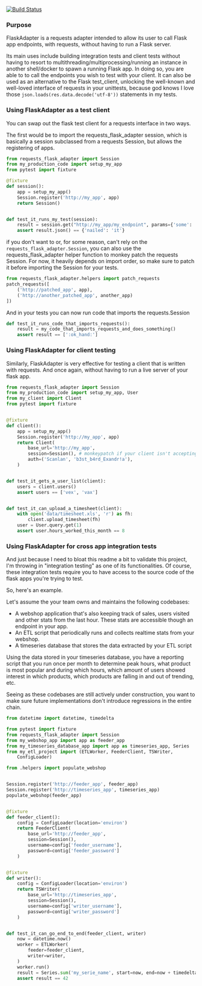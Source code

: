 [![Build Status](https://travis-ci.com/maarten-dp/requests-flask-adapter.svg?branch=master)](https://travis-ci.com/maarten-dp/requests-flask-adapter)

### Purpose

FlaskAdapter is a requests adapter intended to allow its user to call Flask app endpoints, with requests, without having to run a Flask server.

Its main uses include building integration tests and client tests without having to resort to multithreading/multiprocessing/running an instance in another shell/docker to spawn a running Flask app. In doing so, you are able to to call the endpoints you wish to test with your client. It can also be used as an alternative to the Flask test_client, unlocking the well-known and well-loved interface of requests in your unittests, because god knows I love those `json.loads(res.data.decode('utf-8'))` statements in my tests.

### Using FlaskAdapter as a test client

You can swap out the flask test client for a requests interface in two ways.

The first would be to import the requests_flask_adapter session, which is basically a session subclassed from a requests Session, but allows the registering of apps.

```python
from requests_flask_adapter import Session
from my_production_code import setup_my_app
from pytest import fixture

@fixture
def session():
    app = setup_my_app()
    Session.register('http://my_app', app)
    return Session()


def test_it_runs_my_test(session):
    result = session.get("http://my_app/my_endpoint", params={'some': 'params'})
    assert result.json() == {'nailed': 'it'}

```

if you don't want to or, for some reason, can't rely on the `requests_flask_adapter.Session`, you can also use the requests_flask_adapter helper function to monkey patch the requests Session. For now, it heavily depends on import order, so make sure to patch it before importing the Session for your tests.

```python
from requests_flask_adapter.helpers import patch_requests
patch_requests([
    ('http://patched_app', app),
    ('http://another_patched_app', another_app)
])

```

And in your tests you can now run code that imports the requests.Session

```python
def test_it_runs_code_that_imports_requests():
    result = my_code_that_imports_requests_and_does_something()
    assert result == [':ok_hand:']

```

### Using FlaskAdapter for client testing

Similarly, FlaskAdapter is very effective for testing a client that is written with requests.
And once again, without having to run a live server of your flask app.

```python
from requests_flask_adapter import Session
from my_production_code import setup_my_app, User
from my_client import Client
from pytest import fixture


@fixture
def client():
    app = setup_my_app()
    Session.register('http://my_app', app)
    return Client(
        base_url='http://my_app',
        session=Session(), # monkeypatch if your client isn't accepting another session.
        auth=('Scanlan', 'b3st_b4rd_Exandr!a'),
    )


def test_it_gets_a_user_list(client):
    users = client.users()
    assert users == ['vex', 'vax']


def test_it_can_upload_a_timesheet(client):
    with open('data/timesheet.xls', 'r') as fh:
        client.upload_timesheet(fh)
    user = User.query.get(1)
    assert user.hours_worked_this_month == 8

```

### Using FlaskAdapter for cross app integration tests

And just because I need to bloat this readme a bit to validate this project, I'm throwing in "integration testing" as one of its functionalities.
Of course, these integration tests require you to have access to the source code of the flask apps you're trying to test.

So, here's an example.

Let's assume the your team owns and maintains the following codebases:
 - A webshop application that's also keeping track of sales, users visited and other stats from the last hour. These stats are accessible though an endpoint in your app.
 - An ETL script that periodically runs and collects realtime stats from your webshop.
 - A timeseries database that stores the data extracted by your ETL script

Using the data stored in your timeseries database, you have a reporting script that you run once per month to determine peak hours, what product is most popular and during which hours, which amount of users showed interest in which products, which products are falling in and out of trending, etc.

Seeing as these codebases are still actively under construction, you want to make sure future implementations don't introduce regressions in the entire chain.

```python
from datetime import datetime, timedelta

from pytest import fixture
from requests_flask_adapter import Session
from my_webshop_app import app as feeder_app
from my_timeseries_database_app import app as timeseries_app, Series
from my_etl_project import (ETLWorker, FeederClient, TSWriter,
    ConfigLoader)

from .helpers import populate_webshop


Session.register('http://feeder_app', feeder_app)
Session.register('http://timeseries_app', timeseries_app)
populate_webshop(feeder_app)


@fixture
def feeder_client():
    config = ConfigLoader(location='environ')
    return FeederClient(
        base_url='http://feeder_app',
        session=Session(),
        username=config['feeder_username'],
        password=contig['feeder_password']
    )


@fixture
def writer():
    config = ConfigLoader(location='environ')
    return TSWriter(
        base_url='http://timeseries_app',
        session=Session(),
        username=config['writer_username'],
        password=contig['writer_password']
    )


def test_it_can_go_end_to_end(feeder_client, writer)
    now = datetime.now()
    worker = ETLWorker(
        feeder=feeder_client,
        writer=writer,
    )
    worker.run()
    result = Series.sum('my_serie_name', start=now, end=now + timedelta(days=1))
    assert result == 42

```

